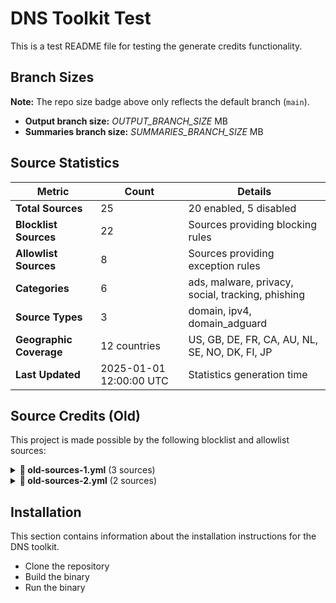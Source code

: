 # DNS Toolkit Test

This is a test README file for testing the generate credits functionality.

<!-- BRANCH_SIZES_START -->
## Branch Sizes

**Note:** The repo size badge above only reflects the default branch (`main`).

- **Output branch size:** _OUTPUT_BRANCH_SIZE_ MB
- **Summaries branch size:** _SUMMARIES_BRANCH_SIZE_ MB

<!-- BRANCH_SIZES_END -->

<!-- STATS_START -->
## Source Statistics

| Metric | Count | Details |
|--------|-------|---------|
| **Total Sources** | 25 | 20 enabled, 5 disabled |
| **Blocklist Sources** | 22 | Sources providing blocking rules |
| **Allowlist Sources** | 8 | Sources providing exception rules |
| **Categories** | 6 | ads, malware, privacy, social, tracking, phishing |
| **Source Types** | 3 | domain, ipv4, domain_adguard |
| **Geographic Coverage** | 12 countries | US, GB, DE, FR, CA, AU, NL, SE, NO, DK, FI, JP |
| **Last Updated** | 2025-01-01 12:00:00 UTC | Statistics generation time |
<!-- STATS_END -->

<!-- CREDITS_START -->
## Source Credits (Old)

This project is made possible by the following blocklist and allowlist sources:

<details>
<summary><strong>📄 old-sources-1.yml</strong> (3 sources)</summary>

| Name | Status | Website | License | Categories | Types | Notes |
|------|--------|---------|---------|------------|-------|-------|
| [old-source-1](https://example.com/old1) | ✅ Enabled | https://example.com | MIT | ads, tracking | domain | Old test source 1 |
| [old-source-2](https://example.com/old2) | ❌ Disabled | https://example.com | GPL | privacy | domain | Old test source 2 |
| old-source-3 | ✅ Enabled | - | Unknown | malware | ipv4 | Local old source |

</details>

<details>
<summary><strong>📄 old-sources-2.yml</strong> (2 sources)</summary>

| Name | Status | Website | License | Categories | Types | Notes |
|------|--------|---------|---------|------------|-------|-------|
| [old-source-4](https://example.com/old4) | ✅ Enabled | https://example.com | Apache | ads | domain | Old test source 4 |
| old-source-5 | ❌ Disabled | - | MIT | tracking | domain_adguard | Old test source 5 |

</details>

<!-- CREDITS_END -->

## Installation

This section contains information about the installation instructions for the DNS toolkit.

- Clone the repository
- Build the binary
- Run the binary
